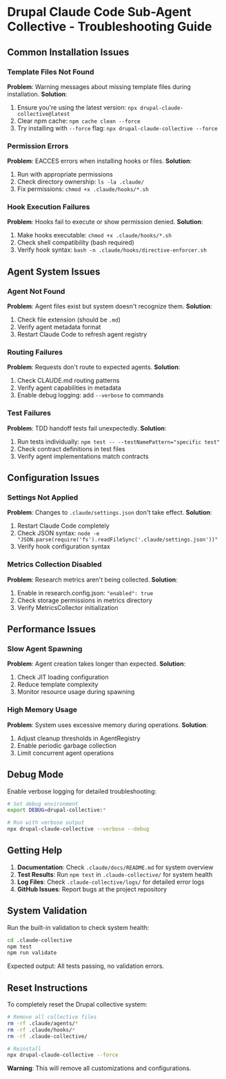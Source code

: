 # Drupal Claude Code Sub-Agent Collective - Troubleshooting Guide

## Common Installation Issues

### Template Files Not Found
**Problem**: Warning messages about missing template files during installation.
**Solution**:
1. Ensure you're using the latest version: `npx drupal-claude-collective@latest`
2. Clear npm cache: `npm cache clean --force`
3. Try installing with `--force` flag: `npx drupal-claude-collective --force`

### Permission Errors
**Problem**: EACCES errors when installing hooks or files.
**Solution**:
1. Run with appropriate permissions
2. Check directory ownership: `ls -la .claude/`
3. Fix permissions: `chmod +x .claude/hooks/*.sh`

### Hook Execution Failures
**Problem**: Hooks fail to execute or show permission denied.
**Solution**:
1. Make hooks executable: `chmod +x .claude/hooks/*.sh`
2. Check shell compatibility (bash required)
3. Verify hook syntax: `bash -n .claude/hooks/directive-enforcer.sh`

## Agent System Issues

### Agent Not Found
**Problem**: Agent files exist but system doesn't recognize them.
**Solution**:
1. Check file extension (should be `.md`)
2. Verify agent metadata format
3. Restart Claude Code to refresh agent registry

### Routing Failures
**Problem**: Requests don't route to expected agents.
**Solution**:
1. Check CLAUDE.md routing patterns
2. Verify agent capabilities in metadata
3. Enable debug logging: add `--verbose` to commands

### Test Failures
**Problem**: TDD handoff tests fail unexpectedly.
**Solution**:
1. Run tests individually: `npm test -- --testNamePattern="specific test"`
2. Check contract definitions in test files
3. Verify agent implementations match contracts

## Configuration Issues

### Settings Not Applied
**Problem**: Changes to `.claude/settings.json` don't take effect.
**Solution**:
1. Restart Claude Code completely
2. Check JSON syntax: `node -e "JSON.parse(require('fs').readFileSync('.claude/settings.json'))"`
3. Verify hook configuration syntax

### Metrics Collection Disabled
**Problem**: Research metrics aren't being collected.
**Solution**:
1. Enable in research.config.json: `"enabled": true`
2. Check storage permissions in metrics directory
3. Verify MetricsCollector initialization

## Performance Issues

### Slow Agent Spawning
**Problem**: Agent creation takes longer than expected.
**Solution**:
1. Check JIT loading configuration
2. Reduce template complexity
3. Monitor resource usage during spawning

### High Memory Usage
**Problem**: System uses excessive memory during operations.
**Solution**:
1. Adjust cleanup thresholds in AgentRegistry
2. Enable periodic garbage collection
3. Limit concurrent agent operations

## Debug Mode

Enable verbose logging for detailed troubleshooting:

```bash
# Set debug environment
export DEBUG=drupal-collective:*

# Run with verbose output
npx drupal-claude-collective --verbose --debug
```

## Getting Help

1. **Documentation**: Check `.claude/docs/README.md` for system overview
2. **Test Results**: Run `npm test` in `.claude-collective/` for system health
3. **Log Files**: Check `.claude-collective/logs/` for detailed error logs
4. **GitHub Issues**: Report bugs at the project repository

## System Validation

Run the built-in validation to check system health:

```bash
cd .claude-collective
npm test
npm run validate
```

Expected output: All tests passing, no validation errors.

## Reset Instructions

To completely reset the Drupal collective system:

```bash
# Remove all collective files
rm -rf .claude/agents/*
rm -rf .claude/hooks/*
rm -rf .claude-collective/

# Reinstall
npx drupal-claude-collective --force
```

**Warning**: This will remove all customizations and configurations.